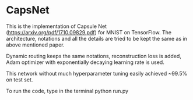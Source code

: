 # CapsNet

This is the implementation of Capsule Net (https://arxiv.org/pdf/1710.09829.pdf) for MNIST on TensorFlow. 
The architecture, notations and all the details are tried to be kept the same as in above mentioned paper. 

Dynamic routing keeps the same notations, reconstruction loss is added, Adam 
optimizer with exponentially decaying learning rate is used.

This network without much hyperparameter tuning easily achieved ~99.5% on test set.

To run the code, type in the terminal
  python run.py

